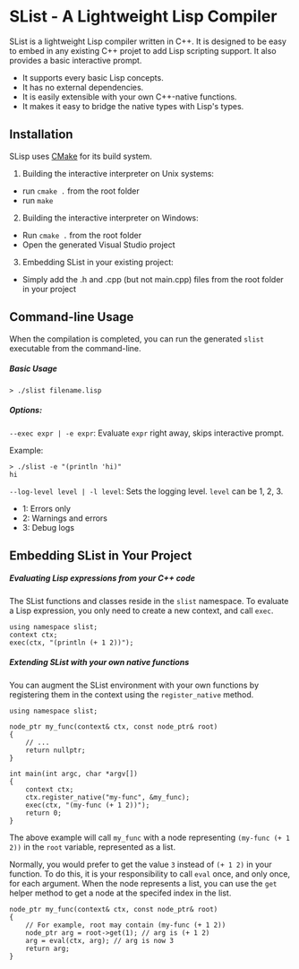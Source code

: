 SList - A Lightweight Lisp Compiler
===================================

SList is a lightweight Lisp compiler written in C++.  It is designed to
be easy to embed in any existing C++ projet to add Lisp scripting support.
It also provides a basic interactive prompt.

 * It supports every basic Lisp concepts.
 * It has no external dependencies.
 * It is easily extensible with your own C++-native functions.
 * It makes it easy to bridge the native types with Lisp's types.


Installation
------------

SLisp uses [CMake](https://cmake.org) for its build system.

1. Building the interactive interpreter on Unix systems:

 * run ```cmake .``` from the root folder
 * run ```make```

2. Building the interactive interpreter on Windows:

 * Run ```cmake .``` from the root folder
 * Open the generated Visual Studio project

3. Embedding SList in your existing project:

 * Simply add the .h and .cpp (but not main.cpp) files from the root
   folder in your project


Command-line Usage
------------------

When the compilation is completed, you can run the generated ```slist```
executable from the command-line.

##### Basic Usage

	> ./slist filename.lisp

##### Options:

```--exec expr | -e expr```: Evaluate ```expr``` right away, skips interactive prompt. 

Example:

	> ./slist -e "(println 'hi)"
	hi

```--log-level level | -l level```: Sets the logging level. ```level``` can be 1, 2, 3.

 * 1: Errors only
 * 2: Warnings and errors
 * 3: Debug logs


Embedding SList in Your Project
-------------------------------

##### Evaluating Lisp expressions from your C++ code

The SList functions and classes reside in the ```slist``` namespace.  To evaluate
a Lisp expression, you only need to create a new context, and call ```exec```.

	using namespace slist;
	context ctx;
	exec(ctx, "(println (+ 1 2))");

##### Extending SList with your own native functions

You can augment the SList environment with your own functions by registering them
in the context using the ```register_native``` method.

	using namespace slist;

	node_ptr my_func(context& ctx, const node_ptr& root)
	{
		// ...
		return nullptr;
	}

	int main(int argc, char *argv[])
	{
		context ctx;
		ctx.register_native("my-func", &my_func);
		exec(ctx, "(my-func (+ 1 2))");
		return 0;
	}

The above example will call ```my_func``` with a node representing 
```(my-func (+ 1 2))``` in the ```root``` variable, represented as a list.  

<!---
It would look like this:

			 +-----+--+    +-----+--+
	root ->  |     |  |->  |     |  |-> #nil
			 +--|--+--+    +--|--+--+
			    |             |
			 "my-func"     +-----+--+   +-----+--+    +-----+--+
			 			   |     |  |-> |     |  |->  |     |  |-> #nil
			 			   +--|--+--+   +--|--+--+    +--|--+--+
			 			      |            |             |
			 			      +            1             2
-->

Normally, you would prefer to get the value ```3``` instead of ```(+ 1 2)``` in your function.
To do this, it is your responsibility to call ```eval``` once, and only once, for each argument. When the node represents a list, you can use the ```get``` helper method to get a 
node at the specifed index in the list.

	node_ptr my_func(context& ctx, const node_ptr& root)
	{
		// For example, root may contain (my-func (+ 1 2))
		node_ptr arg = root->get(1); // arg is (+ 1 2)
		arg = eval(ctx, arg); // arg is now 3
		return arg;
	}